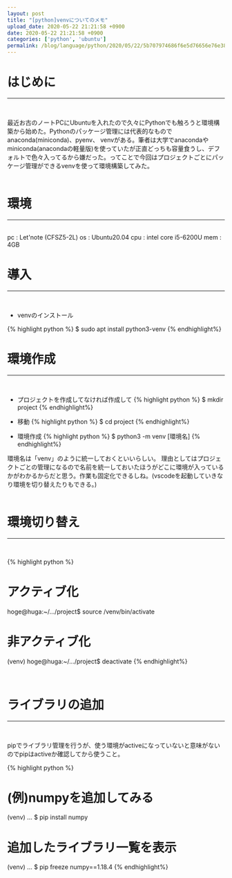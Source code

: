 ```yaml
---
layout: post
title: "[python]venvについてのメモ"
upload_date: 2020-05-22 21:21:58 +0900
date: 2020-05-22 21:21:58 +0900
categories: ['python', 'ubuntu']
permalink: /blog/language/python/2020/05/22/5b707974686f6e5d76656e76e381abe381a4e38184e381a6e381aee383a1e383a2
---
```


# はじめに
***
<br>

最近お古のノートPCにUbuntuを入れたので久々にPythonでも触ろうと環境構築から始めた。Pythonのパッケージ管理には代表的なものでanaconda(miniconda)、pyenv、 venvがある。筆者は大学でanacondaやminiconda(anacondaの軽量版)を使っていたが正直どっちも容量食うし、デフォルトで色々入ってるから嫌だった。ってことで今回はプロジェクトごとにパッケージ管理ができるvenvを使って環境構築してみた。  
<br>

# 環境
***
<br>
 pc   : Let'note (CFSZ5-2L)  
 os   : Ubuntu20.04    
 cpu  : intel core i5-6200U    
 mem  : 4GB  
<br>

# 導入
***
<br>

- venvのインストール  

{% highlight python %}
$ sudo apt install python3-venv
{% endhighlight%}
<br>

# 環境作成
***
<br>

- プロジェクトを作成してなければ作成して
{% highlight python %}
$ mkdir project
{% endhighlight%}

- 移動
{% highlight python %}
$ cd project
{% endhighlight%}

- 環境作成
{% highlight python %}
$ python3 -m venv [環境名]
{% endhighlight%}

環境名は「venv」のように統一しておくといいらしい。
理由としてはプロジェクトごとの管理になるので名前を統一しておいたほうがどこに環境が入っているかがわかるからだと思う。作業も固定化できるしね。(vscodeを起動していきなり環境を切り替えたりもできる。)  
<br>

# 環境切り替え
***
<br>

{% highlight python %}
# アクティブ化
 hoge@huga:~/.../project$ source /venv/bin/activate

# 非アクティブ化
(venv) hoge@huga:~/.../project$ deactivate
{% endhighlight%}

<br>

# ライブラリの追加
***
<br>

pipでライブラリ管理を行うが、使う環境がactiveになっていないと意味がないのでpipはactiveか確認してから使うこと。

{% highlight python %}
# (例)numpyを追加してみる
(venv) ... $ pip install numpy

# 追加したライブラリ一覧を表示
(venv) ... $ pip freeze
numpy==1.18.4
{% endhighlight%}

<br>

